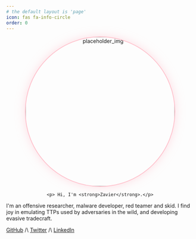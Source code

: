 ```yaml
---
# the default layout is 'page'
icon: fas fa-info-circle
order: 0
---
```


<div style="text-align: center;">
    <img src="https://pbs.twimg.com/profile_images/1753312460453613568/qj-V6HD__400x400.jpg" style="border-radius: 50%; border: 2px solid #FFC0CB; box-shadow: 0 0 25px 0 rgba(255, 192, 203, 0.5); width: 400px; height: 400px;" alt="placeholder_img">

    <p> Hi, I'm <strong>Zavier</strong>.</p>
</div>

I'm an offensive researcher, malware developer, red teamer and skid. I find joy in emulating TTPs used by adversaries in the wild, and developing evasive tradecraft.

[GitHub](https://github.com/gatariee) /\ [Twitter](https://twitter.com/gatariee) /\ [LinkedIn](https://twitter.com/gatariee)